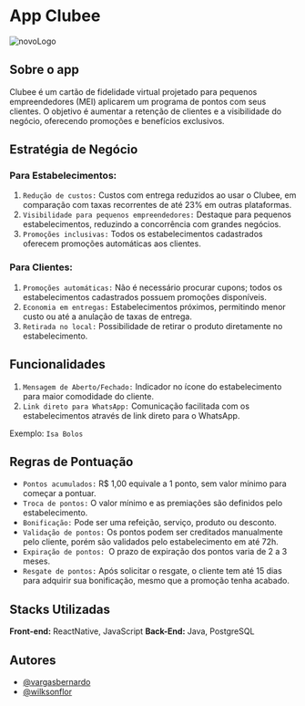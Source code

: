 # App Clubee

![novoLogo](https://github.com/user-attachments/assets/bb16311c-18d2-4c90-8f3e-37e52b810bcc)

## Sobre o app

Clubee é um cartão de fidelidade virtual projetado para pequenos empreendedores (MEI) aplicarem um programa de pontos com seus clientes. O objetivo é aumentar a retenção de clientes e a visibilidade do negócio, oferecendo promoções e benefícios exclusivos.

## Estratégia de Negócio

### Para Estabelecimentos:

1. `Redução de custos:` Custos com entrega reduzidos ao usar o Clubee, em comparação com taxas recorrentes de até 23% em outras plataformas.
2. `Visibilidade para pequenos empreendedores:` Destaque para pequenos estabelecimentos, reduzindo a concorrência com grandes negócios.
3. `Promoções inclusivas:` Todos os estabelecimentos cadastrados oferecem promoções automáticas aos clientes.

### Para Clientes:

1. `Promoções automáticas:` Não é necessário procurar cupons; todos os estabelecimentos cadastrados possuem promoções disponíveis.
2. `Economia em entregas:` Estabelecimentos próximos, permitindo menor custo ou até a anulação de taxas de entrega.
3. `Retirada no local:` Possibilidade de retirar o produto diretamente no estabelecimento.

## Funcionalidades

1. `Mensagem de Aberto/Fechado:` Indicador no ícone do estabelecimento para maior comodidade do cliente.
2. `Link direto para WhatsApp:` Comunicação facilitada com os estabelecimentos através de link direto para o WhatsApp.

Exemplo: `Isa Bolos`

## Regras de Pontuação

- `Pontos acumulados:` R$ 1,00 equivale a 1 ponto, sem valor mínimo para começar a pontuar.
- `Troca de pontos:` O valor mínimo e as premiações são definidos pelo estabelecimento.
- `Bonificação:` Pode ser uma refeição, serviço, produto ou desconto.
- `Validação de pontos:` Os pontos podem ser creditados manualmente pelo cliente, porém são validados pelo estabelecimento em até 72h.
- `Expiração de pontos: `O prazo de expiração dos pontos varia de 2 a 3 meses.
- `Resgate de pontos:` Após solicitar o resgate, o cliente tem até 15 dias para adquirir sua bonificação, mesmo que a promoção tenha acabado.

## Stacks Utilizadas

**Front-end:** ReactNative, JavaScript
**Back-End:** Java, PostgreSQL

## Autores

- [@vargasbernardo](https://github.com/vargasbernardo)
- [@wilksonflor](https://github.com/wilksonflor)
